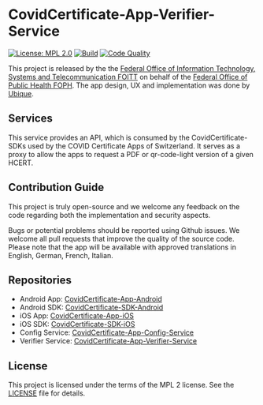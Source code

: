 # CovidCertificate-App-Verifier-Service

[![License: MPL 2.0](https://img.shields.io/badge/License-MPL%202.0-brightgreen.svg)](https://github.com/admin-ch/CovidCertificate-App-Verifier-Service/blob/main/LICENSE)
[![Build](https://github.com/admin-ch/CovidCertificate-App-Exchange-Service/actions/workflows/build.yml/badge.svg)](https://github.com/admin-ch/CovidCertificate-App-Exchange-Service/actions/workflows/build.yml)
[![Code Quality](https://sonarcloud.io/api/project_badges/measure?project=admin-ch_CovidCertificate-App-Exchange-Service&metric=alert_status)](https://sonarcloud.io/dashboard?id=admin-ch_CovidCertificate-App-Exchange-Service)

This project is released by the the [Federal Office of Information Technology, Systems and Telecommunication FOITT](https://www.bit.admin.ch/)
on behalf of the [Federal Office of Public Health FOPH](https://www.bag.admin.ch/).
The app design, UX and implementation was done by [Ubique](https://www.ubique.ch?app=github).

## Services
This service provides an API, which is consumed by the CovidCertificate-SDKs used by the COVID Certificate Apps of Switzerland. It serves as a proxy to allow the apps to request a PDF or qr-code-light version of a given HCERT.

## Contribution Guide

This project is truly open-source and we welcome any feedback on the code regarding both the implementation and security aspects.

Bugs or potential problems should be reported using Github issues.
We welcome all pull requests that improve the quality of the source code.
Please note that the app will be available with approved translations in English, German, French, Italian.

## Repositories

* Android App: [CovidCertificate-App-Android](https://github.com/admin-ch/CovidCertificate-App-Android)
* Android SDK: [CovidCertificate-SDK-Android](https://github.com/admin-ch/CovidCertificate-SDK-Android)
* iOS App: [CovidCertificate-App-iOS](https://github.com/admin-ch/CovidCertificate-App-iOS)
* iOS SDK: [CovidCertificate-SDK-iOS](https://github.com/admin-ch/CovidCertificate-SDK-iOS)
* Config Service: [CovidCertificate-App-Config-Service](https://github.com/admin-ch/CovidCertificate-App-Config-Service)
* Verifier Service: [CovidCertificate-App-Verifier-Service](https://github.com/admin-ch/CovidCertificate-App-Verifier-Service)

## License

This project is licensed under the terms of the MPL 2 license. See the [LICENSE](LICENSE) file for details.
